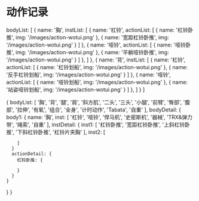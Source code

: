 # 动作记录
bodyList: [
  {
    name: '胸',
    instList: [
      {
        name: '杠铃',
        actionList: [
          {
            name: '杠铃卧推',
            img: '/images/action-wotui.png'
          },
          {
            name: '宽距杠铃卧推',
            img: '/images/action-wotui.png'
          }
        ]
      },
      {
        name: '哑铃',
        actionList: [
          {
            name: '哑铃卧推',
            img: '/images/action-wotui.png'
          },
          {
            name: '平躺哑铃卧推',
            img: '/images/action-wotui.png'
          }
        ]
      },
    ]
  },
  {
    name: '背',
    instList: [
      {
        name: '杠铃',
        actionList: [
          {
            name: '杠铃划船',
            img: '/images/action-wotui.png'
          },
          {
            name: '反手杠铃划船',
            img: '/images/action-wotui.png'
          }
        ]
      },
      {
        name: '哑铃',
        actionList: [
          {
            name: '哑铃划船',
            img: '/images/action-wotui.png'
          },
          {
            name: '站姿哑铃划船',
            img: '/images/action-wotui.png'
          }
        ]
      },
    ]
  }
]

{
  bodyList: [
    '胸', '背', '腿', '肩', '斜方肌', '二头', '三头', '小腿', '前臂', '臀部', '腹部', '拉伸', '有氧', '组合', '全身', '计时动作', 'Tabata', '自重'
  ],
  bodyDetail: {
    body1: {
      name: '胸',
      inst: [
        '杠铃', '哑铃', '悍马机', '史密斯机', '器械', 'TRX&弹力带', '绳索', '自重'
      ],
      instDetail: {
        inst1: [
          '杠铃卧推', '宽距杠铃卧推', '上斜杠铃卧推', '下斜杠铃卧推', '杠铃片夹胸'
        ],
        inst2: [

        ]
      }
      actionDetail: {
        杠铃卧推: {

        }
      }
    }
  }
}